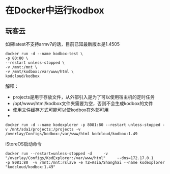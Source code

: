 # 在Docker中运行kodbox


## 玩客云
如果latest不支持armv7的话，目前已知最新版本是1.4505

``` shell
docker run -d --name kodbox-test \
-p 80:80 \
--restart unless-stopped \
-v /mnt:/mnt \
-v /mnt/kodbox:/var/www/html \
kodcloud/kodbox
```
解释：
- projects是用于存放文件，从外部引入是为了可以使用宿主机的定时任务
- /opt/www/html/kodbox文件夹需要为空，否则不会生成kodbox的文件
- 使用文件缓存方式可能可以使kodbox在外部可用
- 


``` shell
docker run -d --name kodexplorer -p 8081:80 --restart unless-stopped -v /mnt/sda1/projects:/projects -v /overlay/Configs/kodbox:/var/www/html kodcloud/kodbox:1.49
```


iStoreOS启动命令
```shell
docker run --restart=unless-stopped -d     -v "/overlay/Configs/KodExplorer:/var/www/html"     --dns=172.17.0.1     -p 8081:80  -v /mnt:/mnt:rslave -e TZ=Asia/Shanghai --name kodexplorer "kodcloud/kodbox:1.49"
```